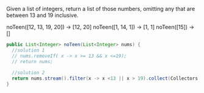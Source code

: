 Given a list of integers, return a list of those numbers, omitting any that are between 13 and 19 inclusive.

noTeen([12, 13, 19, 20]) → [12, 20]
noTeen([1, 14, 1]) → [1, 1]
noTeen([15]) → []



```java
public List<Integer> noTeen(List<Integer> nums) {
  //solution 1
  // nums.removeIf( x -> x >= 13 && x <=19);
  // return nums;
  
  //solution 2
  return nums.stream().filter(x -> x <13 || x > 19).collect(Collectors.toList());
}

```

